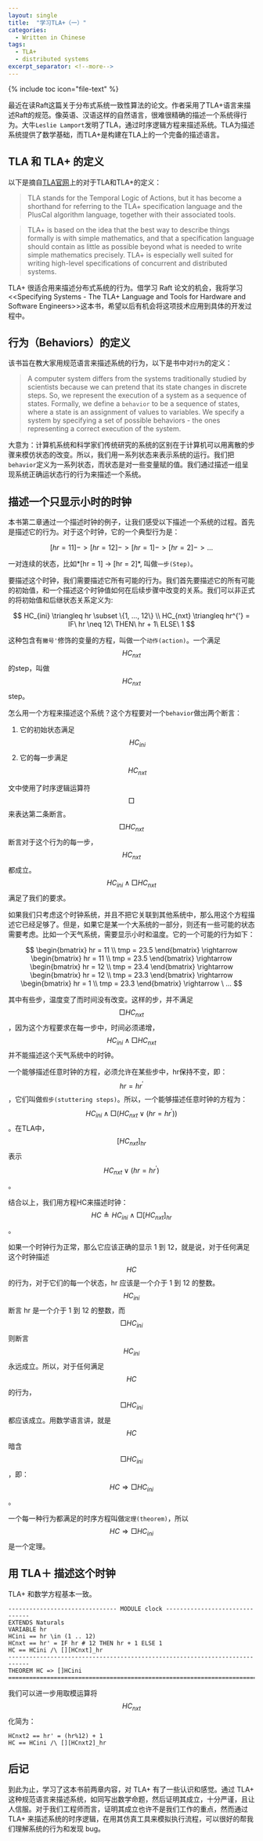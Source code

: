 ```yaml
---
layout: single
title:  "学习TLA+（一）"
categories: 
  - Written in Chinese
tags:
  - TLA+
  - distributed systems
excerpt_separator: <!--more-->
---
```


{% include toc icon="file-text" %}

最近在读Raft这篇关于分布式系统一致性算法的论文。作者采用了TLA+语言来描述Raft的规范。像英语、汉语这样的自然语言，很难很精确的描述一个系统得行为。大牛`Leslie Lamport`发明了TLA，通过时序逻辑方程来描述系统。TLA为描述系统提供了数学基础，而TLA+是构建在TLA上的一个完备的描述语言。

<!--more-->

## TLA 和 TLA+ 的定义

以下是摘自[TLA官网](http://research.microsoft.com/en-us/um/people/lamport/tla/tla-intro.html)上的对于TLA和TLA+的定义：

> TLA stands for the Temporal Logic of Actions, but it has become a shorthand for referring to the TLA+ specification language and the PlusCal algorithm language, together with their associated tools.

> TLA+ is based on the idea that the best way to describe things formally is with simple mathematics, and that a specification language should contain as little as possible beyond what is needed to write simple mathematics precisely. TLA+ is especially well suited for writing high-level specifications of concurrent and distributed systems.

TLA+ 很适合用来描述分布式系统的行为。借学习 Raft 论文的机会，我将学习<<Specifying Systems - The TLA+ Language and Tools for Hardware and Software Engineers>>这本书，希望以后有机会将这项技术应用到具体的开发过程中。

## 行为（Behaviors）的定义

该书旨在教大家用规范语言来描述系统的行为，以下是书中对`行为`的定义：

> A computer system differs from the systems traditionally studied by scientists because we can pretend that its state changes in discrete steps. So, we represent the execution of a system as a sequence of states. Formally, we define a `behavior` to be a sequence of states, where a state is an assignment of values to variables.  We specify a system by specifying a set of possible behaviors - the ones representing a correct execution of the system.

大意为：计算机系统和科学家们传统研究的系统的区别在于计算机可以用离散的步骤来模仿状态的改变。所以，我们用一系列状态来表示系统的运行。我们把`behavior`定义为一系列状态，而状态是对一些变量赋的值。我们通过描述一组呈现系统正确运状态行的行为来描述一个系统。

## 描述一个只显示小时的时钟

本书第二章通过一个描述时钟的例子，让我们感受以下描述一个系统的过程。首先是描述它的行为。对于这个时钟，它的一个典型行为是：

$$
[hr = 11] -> [hr = 12] -> [hr = 1] -> [hr = 2] -> ... 
$$

一对连续的状态，比如*[hr = 1] -> [hr = 2]*, 叫做`一步(Step)`。

要描述这个时钟，我们需要描述它所有可能的行为。我们首先要描述它的所有可能的初始值，和一个描述这个时钟值如何在后续步骤中改变的关系。我们可以非正式的将初始值和后继状态关系定义为:

$$
HC_{ini} \triangleq hr \subset \{1, ..., 12\} \\
HC_{nxt} \triangleq hr^{'} = IF\ hr \neq 12\ THEN\ hr + 1\ ELSE\ 1
$$

这种包含有`撇号'`修饰的变量的方程，叫做一个`动作(action)`。一个满足$$ HC_{nxt} $$的step，叫做$$HC_{nxt} $$ step。

怎么用一个方程来描述这个系统？这个方程要对一个`behavior`做出两个断言：

1. 它的初始状态满足$$ HC_{ini} $$
2. 它的每一步满足$$ HC_{nxt} $$

文中使用了时序逻辑运算符$$ \Box $$来表达第二条断言。$$ \Box HC_{nxt} $$ 断言对于这个行为的每一步，$$ HC_{nxt} $$都成立。$$ HC_{ini} \land \Box HC_{nxt} $$满足了我们的要求。

如果我们只考虑这个时钟系统，并且不把它关联到其他系统中，那么用这个方程描述它已经足够了。但是，如果它是某一个大系统的一部分，则还有一些可能的状态需要考虑。比如一个天气系统，需要显示小时和温度。它的一个可能的行为如下：

$$
\begin{bmatrix} hr = 11 \\ tmp = 23.5 \end{bmatrix} \rightarrow  \begin{bmatrix} hr = 11 \\ tmp = 23.5 \end{bmatrix} \rightarrow \begin{bmatrix} hr = 12 \\ tmp = 23.4 \end{bmatrix} \rightarrow \begin{bmatrix} hr = 12 \\ tmp = 23.3 \end{bmatrix} \rightarrow \begin{bmatrix} hr = 1 \\ tmp = 23.3 \end{bmatrix} \rightarrow \ ...
$$

其中有些步，温度变了而时间没有改变。这样的步，并不满足$$ \Box HC_{nxt} $$，因为这个方程要求在每一步中，时间必须递增，$$ HC_{ini} \land \Box HC_{nxt} $$并不能描述这个天气系统中的时钟。

一个能够描述任意时钟的方程，必须允许在某些步中，hr保持不变，即：$$ hr = hr^{'} $$，它们叫做`假步(stuttering steps)`。所以，一个能够描述任意时钟的方程为：$$ HC_{ini} \land \Box ( HC_{nxt} \lor (hr = hr^{'})) $$。在TLA中，$$ [HC_{nxt}]_{hr} $$表示$$ HC_{nxt} \lor (hr = hr^{'}) $$。

结合以上，我们用方程HC来描述时钟：$$ HC \triangleq HC_{ini} \land \Box [HC_{nxt}]_{hr} $$。

如果一个时钟行为正常，那么它应该正确的显示 1 到 12，就是说，对于任何满足这个时钟描述 $$HC$$ 的行为，对于它们的每一个状态，hr 应该是一个介于 1 到 12 的整数。$$ HC_{ini} $$ 断言 hr 是一个介于 1 到 12 的整数，而 $$ \Box HC_{ini} $$ 则断言 $$ HC_{ini} $$ 永远成立。所以，对于任何满足 $$HC$$ 的行为，$$ \Box HC_{ini} $$ 都应该成立。用数学语言讲，就是 $$HC$$ 暗含 $$ \Box HC_{ini} $$，即：$$ HC \Rightarrow \Box HC_{ini} $$。

一个每一种行为都满足的时序方程叫做`定理(theorem)`，所以 $$ HC \Rightarrow \Box HC_{ini} $$ 是一个定理。

## 用 TLA＋ 描述这个时钟

TLA+ 和数学方程基本一致。

~~~
------------------------------- MODULE clock -------------------------------
EXTENDS Naturals
VARIABLE hr
HCini == hr \in (1 .. 12)
HCnxt == hr' = IF hr # 12 THEN hr + 1 ELSE 1
HC == HCini /\ [][HCnxt]_hr
----------------------------------------------------------------------------
THEOREM HC => []HCini
============================================================================
~~~

我们可以进一步用取模运算将 $$ HC_{nxt} $$ 化简为：

~~~
HCnxt2 == hr' = (hr%12) + 1
HC == HCini /\ [][HCnxt2]_hr
~~~

## 后记

到此为止，学习了这本书前两章内容，对 TLA+ 有了一些认识和感觉。通过 TLA+ 这种规范语言来描述系统，如同写出数学命题，然后证明其成立，十分严谨，且让人信服。对于我们工程师而言，证明其成立也许不是我们工作的重点，然而通过 TLA+ 来描述系统的时序逻辑，在用其仿真工具来模拟执行流程，可以很好的帮我们理解系统的行为和发现 bug。
